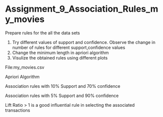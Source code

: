 # Assignment_9_Association_Rules_my_movies


Prepare rules for the all the data sets 
1) Try different values of support and confidence. Observe the change in number of rules for different support,confidence values
2) Change the minimum length in apriori algorithm
3) Visulize the obtained rules using different plots 

File:my_movies.csv

Apriori Algorithm

Association rules with 10% Support and 70% confidence

Association rules with 5% Support and 90% confidence

Lift Ratio > 1 is a good influential rule in selecting the associated transactions
